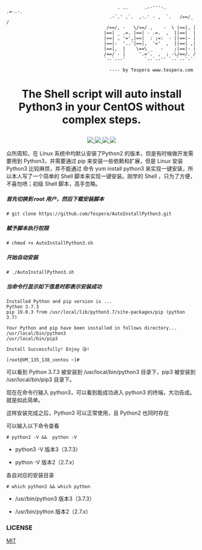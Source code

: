 ```shell
                                         _ __      _,.---._      .=-.-.
                                      .-`.' ,`.  ,-.' - ,  `.   /==/_ /
                                     /==/, -   \/==/ ,    -  \ |==|, |  
                                    |==| _ .=. |==| - .=.  ,  ||==|  |  
                                    |==| , '=',|==|  : ;=:  - ||==|- |  
                                    |==|-  '..'|==|,  '='  ,  ||==| ,|  
                                    |==|,  |    \==\ _   -    ;|==|- |  
                                    /==/ - |     '.='.  ,  ; -\/==/. /  
                                    `--`---'       `--`--'' `--`--`-`   

                                      ---- by Tespera www.tespera.com

```
# <p align="center">The Shell script will auto install Python3 in your CentOS without complex steps.</p>

<p align="center">
    <a href="https://github.com/Tespera/AutoInstallPython3/blob/master/LICENSE">
        <img src="https://img.shields.io/cocoapods/l/EFQRCode.svg?style=flat">
        </a>
    <a href="https://github.com/Tespera/AutoInstallPython3">
        <img src="https://img.shields.io/badge/language-shell-49d292.svg">
        </a>
    <a href="https://github.com/Tespera/AutoInstallPython3">
    <img src="https://img.shields.io/github/stars/Tespera/AutoInstallPython3.svg?style=social&label=Star">
        </a>
    <a href="https://github.com/Tespera/AutoInstallPython3">
    <img src="https://img.shields.io/github/forks/Tespera/AutoInstallPython3.svg?style=social&label=Fork">
        </a>
</p>


众所周知，在 Linux 系统中均默认安装了Python2 的版本，但是有时候做开发需要用到 Python3，并需要通过 pip 来安装一些依赖和扩展，但是 Linux 安装 Python3 比较麻烦，并不能通过 命令 yum install python3 来实现一键安装，所以本人写了一个简单的 Shell 脚本来实现一键安装。刚学的 Shell ，只为了方便，不喜勿喷；初级 Shell 脚本，高手忽略。


##### 首先切换到 root 用户，然后下载安装脚本

```
# git clone https://github.com/Tespera/AutoInstallPython3.git
```

##### 赋予脚本执行权限
```
# chmod +x AutoInstallPython3.sh
```

##### 开始自动安装
```
# ./AutoInstallPython3.sh
```

##### 当命令行显示如下信息时即表示安装成功

```
Installed Python and pip version is ... 
Python 3.7.3
pip 19.0.3 from /usr/local/lib/python3.7/site-packages/pip (python 3.7)

Your Python and pip have been installed in follows directory... 
/usr/local/bin/python3
/usr/local/bin/pip3
 
Install Successfully! Enjoy 😘!
 
[root@VM_135_138_centos ~]#

```

可以看到 Python 3.7.3 被安装到 /usr/local/bin/python3 目录下，pip3 被安装到 /usr/local/bin/pip3 目录下。

现在在命令行输入 python3，可以看到能成功进入 python3 的终端，大功告成。就是如此简单。

这样安装完成之后，Python3 可以正常使用，且 Python2 也同时存在

可以输入以下命令查看
```
# python3 -V &&  python -V
```

* python3 -V   版本3（3.7.3） 

* python -V   版本2（2.7.x）

各自对应的安装目录
```
# which python3 && which python
```

* /usr/bin/python3   版本3（3.7.3）

* /usr/bin/python   版本2（2.7.x）



### LICENSE
[MIT](https://github.com/Tespera/AutoInstallPython3/blob/master/LICENSE)
